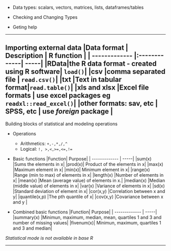 

- Data types: scalars, vectors, matrices, lists, dataframes/tables

- Checking and Changing Types 
- Geting help
---
Importing external data
|Data format | Description | R function |
| ------------- |:-------------| -----|
|RData|the R data format - created using R software| ```load()```|
|csv |comma separated file | ```read.csv()```|
|txt |Text in tabular format|```read.table()```|
|xls and xlsx |Excel file formats | use excel packages eg ```readxl::read_excel()```|
|other formats: sav, etc | SPSS, etc | use _foreign_ package |
---

Building blocks of statistical and modeling operations 
- Operations
  - Arithmetics: ```+,-,*,/,^```
  - Logical: ```!, >,<,>=,<=,!=```

- Basic functions
|Function| Purpose|
| ------------- | -----|
|sum(x) |Sums the elements in x|
|prod(x)| Product of the elements in x|
|max(x) |Maximum element in x|
|min(x)| Minimum element in x|
|range(x) |Range (min to max) of elements in x|
|length(x) |Number of elements in x|
|mean(x) |Mean (average value) of elements in x.|
|median(x) |Median (middle value) of elements in x|
|var(x) |Variance of elements in x|
|sd(x) |Standard deviation of element in x|
|cor(x,y) |Correlation between x and y|
|quantile(x,p) |The pth quantile of x|
|cov(x,y) |Covariance between x and y |

- Combined basic functions
|Function| Purpose|
| ------------- | -----|
|summary(x) |Minimun, maximum, median, mean, quartiles 1 and 3 and number of missing values|
|fivenum(x)| Minimun, maximum, quartiles 1 and 3 and median|

_Statistical mode is not available in base R_

---
